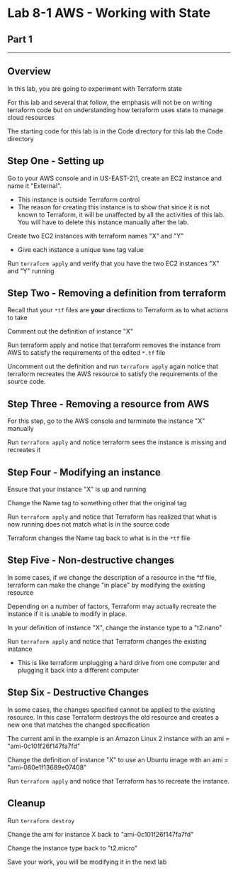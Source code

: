 
# Lab 8-1 AWS  - Working with State

## Part 1

---

## Overview

In this lab, you are going to experiment with Terraform state

For this lab and several that follow, the emphasis will not be on writing terraform code but on understanding how terraform uses state to manage cloud resources

The starting code for this lab is in the Code directory for this lab the Code directory


## Step One - Setting up

Go to your AWS console and in US-EAST-2\1, create an EC2 instance and name it "External".
- This instance is outside Terraform control
- The reason for creating this instance is to show that since it is not known to Terraform, it will be unaffected by all the activities of this lab. You will have to delete this instance manually after the lab.

Create two EC2 instances with terraform names "X" and "Y"
- Give each instance a unique `Name` tag value

Run `terraform apply` and verify that you have the two EC2 instances "X" and "Y" running

## Step Two - Removing a definition from terraform

Recall that your `*tf` files are __your__ directions to Terraform as to what actions to take

Comment out the definition of instance "X"

Run terraform apply and notice that terraform removes the instance from AWS to satisfy the requirements of the edited `*.tf` file 

Uncomment out the definition and run `terraform apply` again notice that terraform recreates the AWS resource to satisfy the requirements of the source code.

## Step Three - Removing a resource from AWS

For this step, go to the AWS console and terminate the instance "X" manually 

Run `terraform apply` and notice terraform sees the instance is missing and recreates it

## Step Four - Modifying an instance

Ensure that your instance "X" is up and running

Change the Name tag to something other that the original tag

Run `terraform apply` and notice that Terraform has realized that what is now running does not match what is in the source code

Terraform changes the Name tag back to what is in the `*tf` file


## Step Five - Non-destructive changes

In some cases, if we change the description of a resource in the *tf file, terraform can make the change "in place" by modifying the existing resource

Depending on a number of factors, Terraform may actually recreate the instance if it is unable to modify in place.

In your definition of instance "X", change the instance type to a "t2.nano"

Run `terraform apply` and notice that Terraform changes the existing instance
- This is like terraform unplugging a hard drive from one computer and plugging it back into a different computer

## Step Six - Destructive Changes

In some cases, the changes specified cannot be applied to the existing resource. In this case Terraform destroys the old resource and creates a new one that matches the changed specification

The current ami in the example is an Amazon Linux 2 instance with an ami = "ami-0c101f26f147fa7fd"

Change the definition of instance "X" to use an Ubuntu image with an ami = "ami-080e1f13689e07408"

 Run `terraform apply` and notice that Terraform has to recreate the instance.


## Cleanup

Run `terraform destroy`

Change the ami for instance X back to "ami-0c101f26f147fa7fd"

Change the instance type back to "t2.micro"

Save your work, you will be modifying it in the next lab

